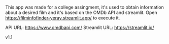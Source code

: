 This app was made for a college assingment, it's used to obtain information about a desired film and it's based on the OMDb API and streamlit.
Open https://filminfofinder-yeray.streamlit.app/ to execute it.


API URL: https://www.omdbapi.com/
Streamlit URL: https://streamlit.io/


v1.1
